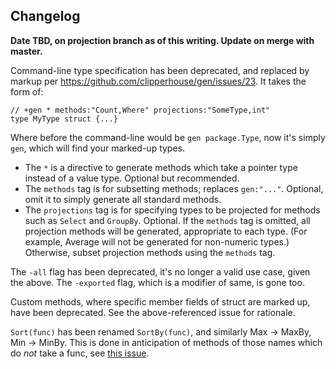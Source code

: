 ## Changelog

**Date TBD, on projection branch as of this writing. Update on merge with master.**

Command-line type specification has been deprecated, and replaced by markup per https://github.com/clipperhouse/gen/issues/23. It takes the form of:

```
// +gen * methods:"Count,Where" projections:"SomeType,int"
type MyType struct {...}
```
Where before the command-line would be `gen package.Type`, now it's simply `gen`, which will find your marked-up types.

- The `*` is a directive to generate methods which take a pointer type instead of a value type. Optional but recommended.
- The `methods` tag is for subsetting methods; replaces `gen:"..."`. Optional, omit it to simply generate all standard methods.
- The `projections` tag is for specifying types to be projected for methods such as `Select` and `GroupBy`. Optional. If the `methods` tag is omitted, all projection methods will be generated, appropriate to each type. (For example, Average will not be generated for non-numeric types.) Otherwise, subset projection methods using the `methods` tag.

The `-all` flag has been deprecated, it's no longer a valid use case, given the above. The `-exported` flag, which is a modifier of same, is gone too.

Custom methods, where specific member fields of struct are marked up, have been deprecated. See the above-referenced issue for rationale.

`Sort(func)` has been renamed `SortBy(func)`, and similarly Max → MaxBy, Min → MinBy. This is done in anticipation of methods of those names which do *not* take a func, see [this issue](https://github.com/clipperhouse/gen/issues/28).